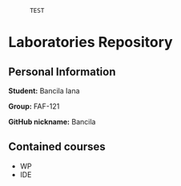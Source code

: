           TEST
# Laboratories Repository

## Personal Information

**Student:** Bancila Iana

**Group:** FAF-121

**GitHub nickname:** Bancila

## Contained courses

* WP
* IDE

